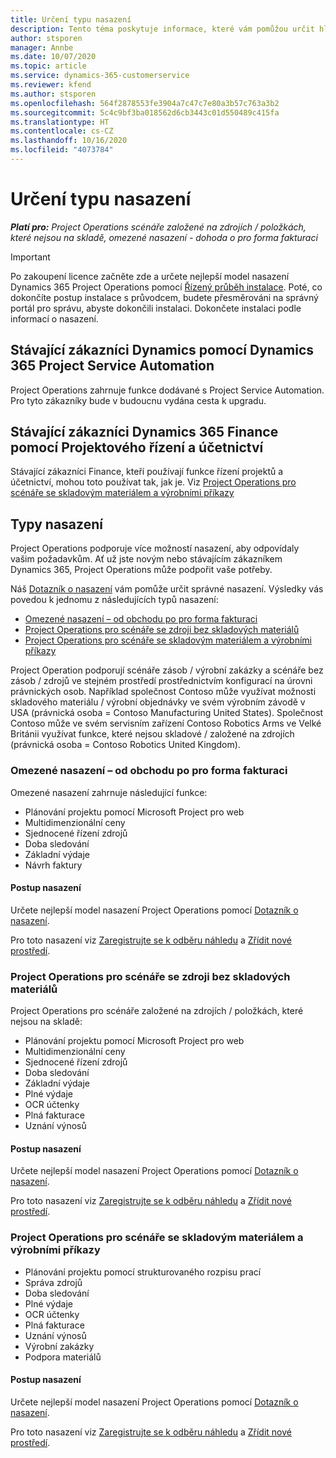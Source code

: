 ```yaml
---
title: Určení typu nasazení
description: Tento téma poskytuje informace, které vám pomůžou určit hlavní typ nasazení Project Operations pro vaši společnost.
author: stsporen
manager: Annbe
ms.date: 10/07/2020
ms.topic: article
ms.service: dynamics-365-customerservice
ms.reviewer: kfend
ms.author: stsporen
ms.openlocfilehash: 564f2878553fe3904a7c47c7e80a3b57c763a3b2
ms.sourcegitcommit: 5c4c9bf3ba018562d6cb3443c01d550489c415fa
ms.translationtype: HT
ms.contentlocale: cs-CZ
ms.lasthandoff: 10/16/2020
ms.locfileid: "4073784"
---
```

# <a name="determine-your-deployment-type"></a>Určení typu nasazení

_**Platí pro:** Project Operations scénáře založené na zdrojích / položkách, které nejsou na skladě, omezené nasazení - dohoda o pro forma fakturaci_

> [!IMPORTANT]
> Po zakoupení licence začněte zde a určete nejlepší model nasazení Dynamics 365 Project Operations pomocí [Řízený průběh instalace](https://aka.ms/provisionprojectoperations).
> Poté, co dokončíte postup instalace s průvodcem, budete přesměrováni na správný portál pro správu, abyste dokončili instalaci. Dokončete instalaci podle informací o nasazení.


## <a name="existing-customers-of-dynamics-using-dynamics-365-project-service-automation"></a>Stávající zákazníci Dynamics pomocí Dynamics 365 Project Service Automation
Project Operations zahrnuje funkce dodávané s Project Service Automation. Pro tyto zákazníky bude v budoucnu vydána cesta k upgradu.

## <a name="existing-customers-of-dynamics-365-finance-using-project-management-and-accounting"></a>Stávající zákazníci Dynamics 365 Finance pomocí Projektového řízení a účetnictví 

Stávající zákazníci Finance, kteří používají funkce řízení projektů a účetnictví, mohou toto používat tak, jak je. Viz [Project Operations pro scénáře se skladovým materiálem a výrobními příkazy](#pma)


## <a name="deployment-types"></a>Typy nasazení
Project Operations podporuje více možností nasazení, aby odpovídaly vašim požadavkům. Ať už jste novým nebo stávajícím zákazníkem Dynamics 365, Project Operations může podpořit vaše potřeby.

Náš [Dotazník o nasazení](https://aka.ms/provisionprojectoperations) vám pomůže určit správné nasazení. Výsledky vás povedou k jednomu z následujících typů nasazení:

- [Omezené nasazení – od obchodu po pro forma fakturaci](#lite)
- [Project Operations pro scénáře se zdroji bez skladových materiálů](#integrated)
- [Project Operations pro scénáře se skladovým materiálem a výrobními příkazy](#pma)

Project Operation podporují scénáře zásob / výrobní zakázky a scénáře bez zásob / zdrojů ve stejném prostředí prostřednictvím konfigurací na úrovni právnických osob. Například společnost Contoso může využívat možnosti skladového materiálu / výrobní objednávky ve svém výrobním závodě v USA (právnická osoba = Contoso Manufacturing United States). Společnost Contoso může ve svém servisním zařízení Contoso Robotics Arms ve Velké Británii využívat funkce, které nejsou skladové / založené na zdrojích (právnická osoba = Contoso Robotics United Kingdom).

### <a name="lite-deployment---deal-to-proforma-invoicing"></a><a  name="lite"></a>Omezené nasazení – od obchodu po pro forma fakturaci

Omezené nasazení zahrnuje následující funkce:

- Plánování projektu pomocí Microsoft Project pro web
- Multidimenzionální ceny
- Sjednocené řízení zdrojů
- Doba sledování
- Základní výdaje
- Návrh faktury

#### <a name="deployment-steps"></a>Postup nasazení
Určete nejlepší model nasazení Project Operations pomocí [Dotazník o nasazení](https://aka.ms/provisionprojectoperations).

Pro toto nasazení viz [Zaregistrujte se k odběru náhledu](lite-preview-subscription-sign-up.md) a [Zřídit nové prostředí](lite-deployment.md). 


### <a name="project-operations-for-resourcenon-stocked-scenarios"></a><a name="integrated"></a>Project Operations pro scénáře se zdroji bez skladových materiálů
Project Operations pro scénáře založené na zdrojích / položkách, které nejsou na skladě:
  
- Plánování projektu pomocí Microsoft Project pro web
- Multidimenzionální ceny
- Sjednocené řízení zdrojů
- Doba sledování
- Základní výdaje
- Plné výdaje
- OCR účtenky
- Plná fakturace
- Uznání výnosů

#### <a name="deployment-steps"></a>Postup nasazení
Určete nejlepší model nasazení Project Operations pomocí [Dotazník o nasazení](https://aka.ms/provisionprojectoperations).

Pro toto nasazení viz [Zaregistrujte se k odběru náhledu](resource-sign-up-preview-subscription.md) a [Zřídit nové prostředí](resource-provision-new-environment.md). 


### <a name="project-operations-for-stockedproduction-order-scenarios"></a><a name="pma"></a>Project Operations pro scénáře se skladovým materiálem a výrobními příkazy

- Plánování projektu pomocí strukturovaného rozpisu prací
- Správa zdrojů
- Doba sledování
- Plné výdaje
- OCR účtenky
- Plná fakturace
- Uznání výnosů
- Výrobní zakázky
- Podpora materiálů

#### <a name="deployment-steps"></a>Postup nasazení
Určete nejlepší model nasazení Project Operations pomocí [Dotazník o nasazení](https://aka.ms/provisionprojectoperations).

Pro toto nasazení viz [Zaregistrujte se k odběru náhledu](https://docs.microsoft.com/dynamics365/fin-ops-core/dev-itpro/dev-tools/sign-up-preview-subscription?toc=/dynamics365/finance/toc.json) a [Zřídit nové prostředí](https://docs.microsoft.com/dynamics365/fin-ops-core/dev-itpro/deployment/deploy-demo-environment?toc=/dynamics365/finance/toc.json). 


